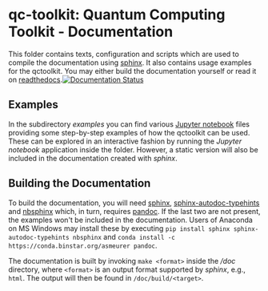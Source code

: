 # qc-toolkit: Quantum Computing Toolkit - Documentation

This folder contains texts, configuration and scripts which are used to compile the documentation using [sphinx](http://www.sphinx-doc.org/en/stable/). It also contains usage examples for the qctoolkit.
You may either build the documentation yourself or read it on [readthedocs](http://qc-toolkit.readthedocs.org/).[![Documentation Status](https://readthedocs.org/projects/qc-toolkit/badge/?version=latest)](http://qc-toolkit.readthedocs.org/en/latest/?badge=latest)


## Examples
In the subdirectory *examples* you can find various [Jupyter notebook](http://jupyter.org/) files providing some step-by-step examples of how the qctoolkit can be used. These can be explored in an interactive fashion by running the *Jupyter notebook* application inside the folder. However, a static version will also be included in the documentation created with *sphinx*.

## Building the Documentation
To build the documentation, you will need [sphinx](http://www.sphinx-doc.org/en/stable/), [sphinx-autodoc-typehints](https://pypi.org/project/sphinx-autodoc-typehints/) and [nbsphinx](https://nbsphinx.readthedocs.org/) which, in turn, requires [pandoc](http://pandoc.org/). If the last two are not present, the examples won't be included in the documentation.
Users of Anaconda on MS Windows may install these by executing `pip install sphinx sphinx-autodoc-typehints nbsphinx` and `conda install -c https://conda.binstar.org/asmeurer pandoc`.

The documentation is built by invoking `make <format>` inside the */doc* directory, where `<format>` is an output format supported by *sphinx*, e.g., `html`. The output will then be found in `/doc/build/<target>`.
